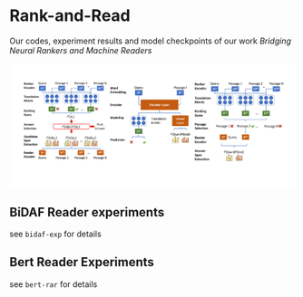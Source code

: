 # Rank-and-Read

Our codes, experiment results and model checkpoints of our work *Bridging Neural Rankers and Machine Readers*

![text](./img/rc_model_all.png)

## BiDAF Reader experiments

see `bidaf-exp` for details

## Bert Reader Experiments

see `bert-rar` for details
